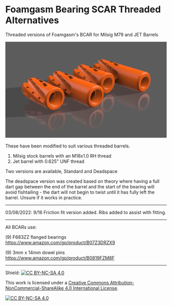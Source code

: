 # Foamgasm Bearing SCAR Threaded Alternatives


Threaded versions of Foamgasm's BCAR for Milsig M79 and JET Barrels

![image](/images/Threaded-BCARs.png)

These have been modified to suit various threaded barrels.

1) Milsig stock barrels with an M18x1.0 RH thread
2) Jet barrel with 0.625" UNF thread

Two versions are available, Standard and Deadspace

The deadspace version was created based on theory where having a full dart gap between the end of the barrel and the start of the bearing will avoid fishtailing - the dart will not begin to twist until it has fully left the barrel. Unsure if it works in practice.


---------------

03/08/2022: 9/16 Friction fit version added. Ribs added to assist with fitting.


---------------

All BCARs use:

  (9) F683ZZ flanged bearings https://www.amazon.com/gp/product/B07Z3DRZX9
  
  (9) 3mm x 14mm dowel pins https://www.amazon.com/gp/product/B0819FZM8F


---------------


Shield: [![CC BY-NC-SA 4.0][cc-by-nc-sa-shield]][cc-by-nc-sa]

This work is licensed under a
[Creative Commons Attribution-NonCommercial-ShareAlike 4.0 International License][cc-by-nc-sa].

[![CC BY-NC-SA 4.0][cc-by-nc-sa-image]][cc-by-nc-sa]

[cc-by-nc-sa]: http://creativecommons.org/licenses/by-nc-sa/4.0/
[cc-by-nc-sa-image]: https://licensebuttons.net/l/by-nc-sa/4.0/88x31.png
[cc-by-nc-sa-shield]: https://img.shields.io/badge/License-CC%20BY--NC--SA%204.0-lightgrey.svg
